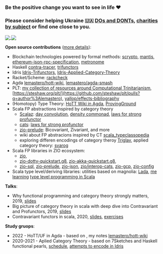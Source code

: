 ### Be the positive change you want to see in life :heart:

### Please consider helping Ukraine :ukraine: [DOs and DONTs](https://www.reddit.com/r/ukraine/comments/t0b5o8/attention_dos_and_donts/), [charities by subject](https://www.reddit.com/r/ukraine/comments/s6g5un/want_to_support_ukraine_heres_a_list_of_charities/) or find one close to you.

<a href="https://github.com/anuraghazra/github-readme-stats">
  <img align="center" src="https://github-readme-stats.vercel.app/api/top-langs/?username=lemastero&theme=dark&layout=compact&langs_count=8" />
</a>
<a href="https://github.com/anuraghazra/convoychat">
  <img align="center" src="https://github-readme-stats.vercel.app/api?username=lemastero&count_private=true&show_icons=true&theme=dark" />
</a>

**Open source contributions** ([more details](https://github.com/lemastero/lemastero/blob/master/MORE.MD)):
* Blockchain technologies powered by formal methods: [scrypto](https://github.com/input-output-hk/scrypto/pulls?q=author%3Alemastero), [mantis](https://github.com/input-output-hk/mantis/pulls?q=author%3Alemastero), [ethereum-json-rpc-specification](https://github.com/etclabscore/ethereum-json-rpc-specification/pulls?q=author%3Alemastero), [metronome](https://github.com/input-output-hk/metronome/pull/3)
* Haskell [contra-tracer](https://github.com/input-output-hk/contra-tracer/pull/3), [trifunctors](https://github.com/lemastero/trifunctors)
* Idris [Idris-Trifunctors](https://github.com/lemastero/Idris-Trifunctors), [Idris-Applied-Category-Theory](https://github.com/lemastero/Idris-Applied-Category-Theory)
* Racket/Scheme: [rackcheck](https://github.com/Bogdanp/rackcheck/pulls?q=author%3Alemastero)
* Agda [lemastero/hott-wiki](https://github.com/lemastero/hott-wiki), [lemastero/agda-smash](https://github.com/lemastero/agda-smash)
* PLT: [my collection of resources around Computational Trinitarianism](https://github.com/lemastero/scala_typeclassopedia/blob/master/ComputationalTrinitarianism.MD), [https://steshaw.org/plt/](https://github.com/steshaw/plt/pulls?q=author%3Alemastero), [yallop/effects-bibliography](https://github.com/yallop/effects-bibliography/issues?q=author%3Alemastero)
* (Homotopy) Type Theory: [HoTT Wiki in Agda](https://github.com/lemastero/hott-wiki), [ProvingGround](https://github.com/siddhartha-gadgil/ProvingGround/pulls?q=author%3Alemastero)
* Scala FP abstractions inspired by category theory
  * [Scalaz](https://github.com/scalaz/scalaz/pulls?q=author%3Alemastero): [day convolution](https://github.com/scalaz/scalaz/pull/2020), [density commonad](https://github.com/scalaz/scalaz/pull/2029), [laws for strong profunctor](https://github.com/scalaz/scalaz/pull/2028)
  * [cats](https://github.com/typelevel/cats/pulls?q=author%3Alemastero): [laws for strong profunctor](https://github.com/typelevel/cats/pull/2640)
  * [zio-prelude](https://github.com/zio/zio-prelude/pulls?q=author%3Alemastero): Bicovariant, Zivariant, and more
  * wiki about FP abstracions inspired by CT [scala_typeclassopedia](https://github.com/lemastero/scala_typeclassopedia)
  * exploring differen encodings of category theroy [Triglav](https://github.com/lemastero/Triglav), applied category theory: [svarog](https://github.com/lemastero/svarog)
* Scala FP libraries in ZIO ecosystem:
  * [zio](https://github.com/zio/zio/pulls?q=author%3Alemastero),
  * [zio-dotty-quickstart.g8](https://github.com/ScalaConsultants/zio-dotty-quickstart.g8/pulls?q=author%3Alemastero), [zio-akka-quickstart.g8](https://github.com/ScalaConsultants/zio-akka-quickstart.g8/pulls?q=author%3Alemastero),
  * [zio-sql](https://github.com/zio/zio-sql/pulls?q=author%3Alemastero), [zio-prelude](https://github.com/zio/zio-prelude/pulls?q=author%3Alemastero), [zio-json](https://github.com/zio/zio-json/pulls?q=author%3Alemastero), [zio/interop-cats](https://github.com/zio/interop-cats/pulls?q=author%3Alemastero), [zio-gcp](https://github.com/zio/zio-gcp/pulls?q=author%3Alemastero), [zio-config](https://github.com/zio/zio-config/pulls?q=author%3Alemastero)
* Scala type level/deriving libraries: utilities based on magnolia: [Lada](https://github.com/lemastero/Lada), [me learning](https://github.com/lemastero/scala-types-madness) [type level programming in Scala](https://apocalisp.wordpress.com/2010/06/08/type-level-programming-in-scala/)

**Talks**:
* Why functional programming and category theory strongly matters, 2019, [slides](https://www.slideshare.net/PiotrParadziski/why-functional-programming-and-category-theory-strongly-matters) 
* Big picture of category theory in scala with deep dive into Contravariant and Profunctors, 2019, [slides](https://www.slideshare.net/PiotrParadziski/big-picture-of-category-theory-in-scala-with-deep-dive-into-contravariant-and-profunctors)
* Contravariant functors in scala, 2020, [slides](https://www.slideshare.net/PiotrParadziski/contravariant-functors-in-scala), [exercises](https://github.com/lemastero/contravariant_profunctor_exercises)

**Study gruops**:  
* 2022 - HoTT/UF in Agda - based on [](), my notes [lemastero/hott-wiki](https://github.com/lemastero/hott-wiki)
* 2020-2021 - Aplied Category Theory - based on 7Sketches and Haskell functional pearls, [schedule](https://github.com/lemastero/applied-category-theory-reading-club/wiki), [attempts to encode in Idris](https://github.com/lemastero/Idris-Applied-Category-Theory)

